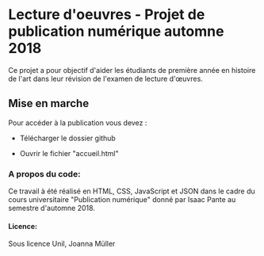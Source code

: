 # Lecture d'oeuvres - Projet de publication numérique automne 2018

Ce projet a pour objectif d'aider les étudiants de première année en histoire de l'art dans leur révision de l'examen de lecture d'œuvres.

## Mise en marche

Pour accéder à la publication vous devez :

- Télécharger le dossier github

- Ouvrir le fichier "accueil.html"

### A propos du code:

Ce travail à été réalisé en HTML, CSS, JavaScript et JSON dans le cadre du cours universitaire "Publication numérique" donné par Isaac Pante au semestre d'automne 2018. 

#### Licence:

Sous licence Unil, Joanna Müller
